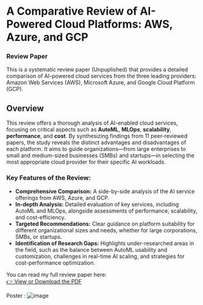 # A Comparative Review of AI-Powered Cloud Platforms: AWS, Azure, and GCP

### **Review Paper**

This is a systematic review paper (Unpuplished) that provides a detailed comparison of AI-powered cloud services from the three leading providers: Amazon Web Services (AWS), Microsoft Azure, and Google Cloud Platform (GCP).

## Overview

This review offers a thorough analysis of AI-enabled cloud services, focusing on critical aspects such as **AutoML**, **MLOps**, **scalability**, **performance**, and **cost**. By synthesizing findings from 11 peer-reviewed papers, the study reveals the distinct advantages and disadvantages of each platform. It aims to guide organizations—from large enterprises to small and medium-sized businesses (SMBs) and startups—in selecting the most appropriate cloud provider for their specific AI workloads.

### Key Features of the Review:

*   **Comprehensive Comparison:** A side-by-side analysis of the AI service offerings from AWS, Azure, and GCP.
*   **In-depth Analysis:** Detailed evaluation of key services, including AutoML and MLOps, alongside assessments of performance, scalability, and cost-efficiency.
*   **Targeted Recommendations:** Clear guidance on platform suitability for different organizational sizes and needs, whether for large corporations, SMBs, or startups.
*   **Identification of Research Gaps:** Highlights under-researched areas in the field, such as the balance between AutoML usability and customization, challenges in real-time AI scaling, and strategies for cost-performance optimization.

You can read my full review paper here:  
[👉 View or Download the PDF](./Review-Paper-Mareer.pdf)

Poster :
![image](./poster.jpg)


